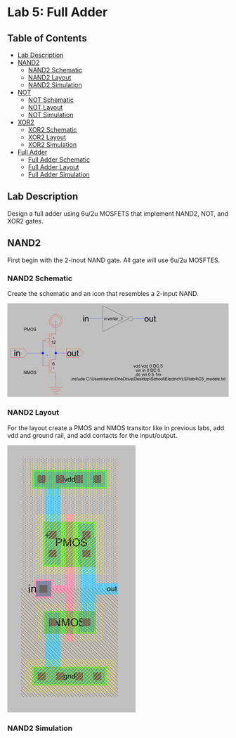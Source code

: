 # Lab 5: Full Adder

## Table of Contents
- [Lab Description](#lab-description)
- [NAND2](#nand2)
  - [NAND2 Schematic](#nand2-schematic)
  - [NAND2 Layout](#nand2-layout)
  - [NAND2 Simulation](#nand2-simulation)
- [NOT](#not)
  - [NOT Schematic](#not-schematic)
  - [NOT Layout](#not-layout)
  - [NOT Simulation](#not-simulation)
- [XOR2](#xor2)
  - [XOR2 Schematic](#xor2-schematic)
  - [XOR2 Layout](#xor2-layout)
  - [XOR2 Simulation](#xor2-simulation)
- [Full Adder](#full-adder)
  - [Full Adder Schematic](#full-adder-schematic)
  - [Full Adder Layout](#full-adder-layout)
  - [Full Adder Simulation](#full-adder-simulation)


## Lab Description
Design a full adder using 6u/2u MOSFETS that implement NAND2, NOT, and XOR2 gates.

## NAND2
First begin with the 2-inout NAND gate. All gate will use 6u/2u MOSFTES.

### NAND2 Schematic
Create the schematic and an icon that resembles a 2-input NAND.

![image](https://github.com/KevinF-DU/ENCE_3501_VLSI_Class2023/blob/main/Lab4/images/inverter_1_sch.png)

### NAND2 Layout
For the layout create a PMOS and NMOS transitor like in previous labs, add vdd and ground rail, and add contacts for the input/output.

![image](https://github.com/KevinF-DU/ENCE_3501_VLSI_Class2023/blob/main/Lab4/images/inverter_1_lay.png)

### NAND2 Simulation

